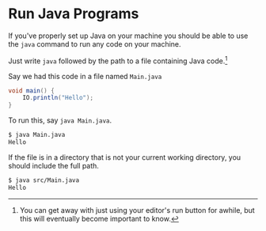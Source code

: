 # Run Java Programs

If you've properly set up Java on your machine you should be able to use the `java` command
to run any code on your machine.

Just write `java` followed by the path to a file containing Java code.[^eventually]

Say we had this code in a file named `Main.java`

```java
void main() {
    IO.println("Hello");
}
```

To run this, say `java Main.java`.

```bash
$ java Main.java
Hello
```

If the file is in a directory that is not your current working directory, you 
should include the full path.

```bash
$ java src/Main.java
Hello
```

[^eventually]: You can get away with just using your editor's run button for awhile, but this 
will eventually become important to know.